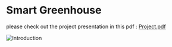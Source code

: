 # Smart Greenhouse 

please check out the project presentation in this pdf : [Project.pdf](https://github.com/Ayyoub-ESSADEQ/Projet-de-prise-en-main/files/12100798/Projets.de.prise.en.main.nouveau.pdf)

![Introduction]('https://github.com/Ayyoub-ESSADEQ/Serre-Intelligente/blob/main/ressource/Capture%20d%E2%80%99%C3%A9cran%202023-10-01%20003636.png?raw=true')
